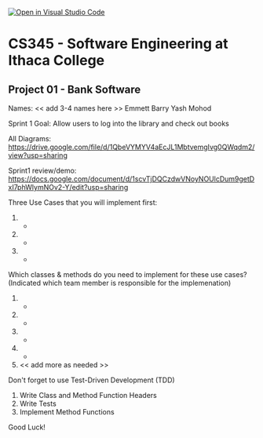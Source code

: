 [![Open in Visual Studio Code](https://classroom.github.com/assets/open-in-vscode-c66648af7eb3fe8bc4f294546bfd86ef473780cde1dea487d3c4ff354943c9ae.svg)](https://classroom.github.com/online_ide?assignment_repo_id=10008270&assignment_repo_type=AssignmentRepo)
# CS345 - Software Engineering at Ithaca College
## Project 01 - Bank Software

Names:
<< add 3-4 names here >>
Emmett Barry
Yash Mohod

Sprint 1 Goal:  Allow users to log into the library and check out books

All Diagrams:
https://drive.google.com/file/d/1QbeVYMYV4aEcJL1MbtvemgIvg0QWqdm2/view?usp=sharing

Sprint1 review/demo:
https://docs.google.com/document/d/1scvTjDQCzdwVNoyNOUlcDum9getDxI7phWlymNOv2-Y/edit?usp=sharing

Three Use Cases that you will implement first:
1. -
2. - 
3. - 

Which classes & methods do you need to implement for these use cases?
(Indicated which team member is responsible for the implemenation)
1. -
2. -
3. -
4. -
5. << add more as needed >>

Don't forget to use Test-Driven Development (TDD)
1. Write Class and Method Function Headers
2. Write Tests
3. Implement Method Functions

Good Luck!

